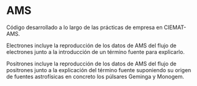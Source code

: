# AMS
Código desarrollado a lo largo de las prácticas de empresa en CIEMAT-AMS.

Electrones incluye la reproducción de los datos de AMS del flujo de electrones junto a la introducción de un término fuente para explicarlo.

Positrones incluye la reproducción de los datos de AMS del flujo de positrones junto a la explicación del término fuente suponiendo su origen de fuentes 
astrofísicas en concreto los púlsares Geminga y Monogem.
